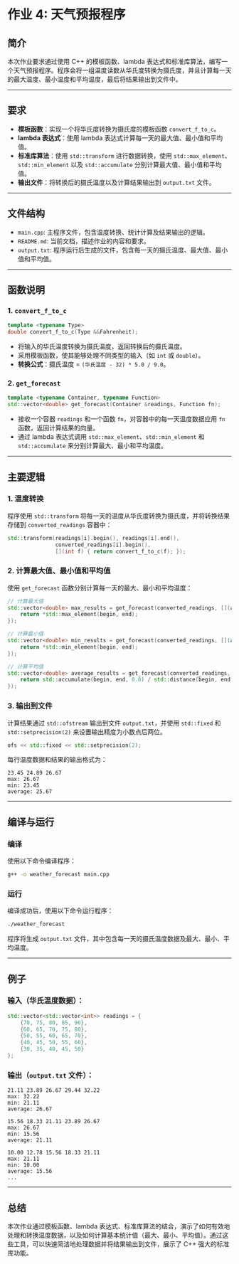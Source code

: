 

# 作业 4: 天气预报程序

## 简介

本次作业要求通过使用 C++ 的模板函数、lambda 表达式和标准库算法，编写一个天气预报程序。程序会将一组温度读数从华氏度转换为摄氏度，并且计算每一天的最大温度、最小温度和平均温度，最后将结果输出到文件中。

---

## 要求

- **模板函数**：实现一个将华氏度转换为摄氏度的模板函数 `convert_f_to_c`。
- **lambda 表达式**：使用 lambda 表达式计算每一天的最大值、最小值和平均值。
- **标准库算法**：使用 `std::transform` 进行数据转换，使用 `std::max_element`、`std::min_element` 以及 `std::accumulate` 分别计算最大值、最小值和平均值。
- **输出文件**：将转换后的摄氏温度以及计算结果输出到 `output.txt` 文件。

---

## 文件结构

- `main.cpp`: 主程序文件，包含温度转换、统计计算及结果输出的逻辑。
- `README.md`: 当前文档，描述作业的内容和要求。
- `output.txt`: 程序运行后生成的文件，包含每一天的摄氏温度、最大值、最小值和平均值。

---

## 函数说明

### 1. **`convert_f_to_c`**
```cpp
template <typename Type> 
double convert_f_to_c(Type &&Fahrenheit);
```
- 将输入的华氏温度转换为摄氏温度，返回转换后的摄氏温度。
- 采用模板函数，使其能够处理不同类型的输入（如 `int` 或 `double`）。
- **转换公式**：摄氏温度 = `(华氏温度 - 32) * 5.0 / 9.0`。

### 2. **`get_forecast`**
```cpp
template <typename Container, typename Function>
std::vector<double> get_forecast(Container &readings, Function fn);
```
- 接收一个容器 `readings` 和一个函数 `fn`，对容器中的每一天温度数据应用 `fn` 函数，返回计算结果的向量。
- 通过 lambda 表达式调用 `std::max_element`、`std::min_element` 和 `std::accumulate` 来分别计算最大、最小和平均温度。

---

## 主要逻辑

### 1. 温度转换
程序使用 `std::transform` 将每一天的温度从华氏度转换为摄氏度，并将转换结果存储到 `converted_readings` 容器中：
```cpp
std::transform(readings[i].begin(), readings[i].end(),
               converted_readings[i].begin(),
               [](int f) { return convert_f_to_c(f); });
```

### 2. 计算最大值、最小值和平均值
使用 `get_forecast` 函数分别计算每一天的最大、最小和平均温度：
```cpp
// 计算最大值
std::vector<double> max_results = get_forecast(converted_readings, [](auto begin, auto end) {
    return *std::max_element(begin, end);
});

// 计算最小值
std::vector<double> min_results = get_forecast(converted_readings, [](auto begin, auto end) {
    return *std::min_element(begin, end);
});

// 计算平均值
std::vector<double> average_results = get_forecast(converted_readings, [](auto begin, auto end) {
    return std::accumulate(begin, end, 0.0) / std::distance(begin, end);
});
```

### 3. 输出到文件
计算结果通过 `std::ofstream` 输出到文件 `output.txt`，并使用 `std::fixed` 和 `std::setprecision(2)` 来设置输出精度为小数点后两位。

```cpp
ofs << std::fixed << std::setprecision(2);
```

每行温度数据和结果的输出格式为：
```
23.45 24.89 26.67 
max: 26.67
min: 23.45
average: 25.67
```

---

## 编译与运行

### 编译
使用以下命令编译程序：

```bash
g++ -o weather_forecast main.cpp
```

### 运行
编译成功后，使用以下命令运行程序：

```bash
./weather_forecast
```

程序将生成 `output.txt` 文件，其中包含每一天的摄氏温度数据及最大、最小、平均温度。

---

## 例子

### 输入（华氏温度数据）：
```cpp
std::vector<std::vector<int>> readings = {
    {70, 75, 80, 85, 90}, 
    {60, 65, 70, 75, 80}, 
    {50, 55, 60, 65, 70}, 
    {40, 45, 50, 55, 60}, 
    {30, 35, 40, 45, 50}
};
```

### 输出（`output.txt` 文件）：
```
21.11 23.89 26.67 29.44 32.22 
max: 32.22
min: 21.11
average: 26.67

15.56 18.33 21.11 23.89 26.67 
max: 26.67
min: 15.56
average: 21.11

10.00 12.78 15.56 18.33 21.11 
max: 21.11
min: 10.00
average: 15.56
...
```

---

## 总结

本次作业通过模板函数、lambda 表达式、标准库算法的结合，演示了如何有效地处理和转换温度数据，以及如何计算基本统计值（最大、最小、平均值）。通过这些工具，可以快速简洁地处理数据并将结果输出到文件，展示了 C++ 强大的标准库功能。

